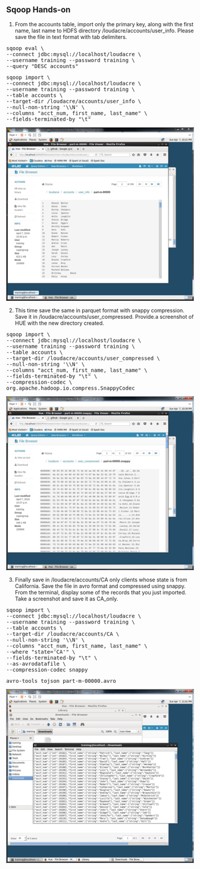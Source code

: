 ## Sqoop Hands-on

1. From the accounts table, import only the primary key, along with the first name, last name to
HDFS directory /loudacre/accounts/user_info. Please save the file in text format with tab
delimiters.

<pre>
sqoop eval \
--connect jdbc:mysql://localhost/loudacre \
--username training --password training \
--query "DESC accounts"
</pre>

<pre>
sqoop import \
--connect jdbc:mysql://localhost/loudacre \
--username training --password training \
--table accounts \
--target-dir /loudacre/accounts/user_info \
--null-non-string '\\N' \
--columns "acct_num, first_name, last_name" \
--fields-terminated-by "\t"
</pre>

![ex_screenshot](./capture_1.JPG)

2. This time save the same in parquet format with snappy compression. Save it in
/loudacre/accounts/user_compressed. Provide.a screenshot of HUE with the new directory
created.

<pre>
sqoop import \
--connect jdbc:mysql://localhost/loudacre \
--username training --password training \
--table accounts \
--target-dir /loudacre/accounts/user_compressed \
--null-non-string '\\N' \
--columns "acct_num, first_name, last_name" \
--fields-terminated-by "\t" \
--compression-codec \
org.apache.hadoop.io.compress.SnappyCodec
</pre>

![ex_screenshot](./capture_2.JPG)






3. Finally save in /loudacre/accounts/CA only clients whose state is from California. Save the file
in avro format and compressed using snappy. From the terminal, display some of the records
that you just imported. Take a screenshot and save it as CA_only.

<pre>
sqoop import \
--connect jdbc:mysql://localhost/loudacre \
--username training --password training \
--table accounts \
--target-dir /loudacre/accounts/CA \
--null-non-string '\\N' \
--columns "acct_num, first_name, last_name" \
--where "state='CA'" \
--fields-terminated-by "\t" \
--as-avrodatafile \
--compression-codec snappy
</pre>

<pre>
avro-tools tojson part-m-00000.avro
</pre>

![ex_screenshot](./capture_3.JPG)
